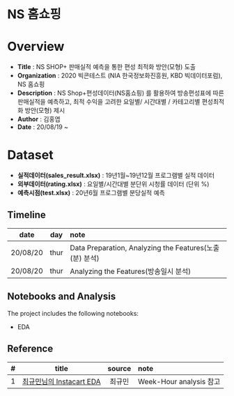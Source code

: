 # NS 홈쇼핑

# Overview

- **Title** : NS SHOP+ 판매실적 예측을 통한 편성 최적화 방안(모형) 도출
- **Organization** : 2020 빅콘테스트 (NIA 한국정보화진흥원, KBD 빅데이터포럼), NS 홈쇼핑
- **Description** : NS Shop+편성데이터(NS홈쇼핑) 를 활용하여 방송편성표에 따른 판매실적을 예측하고, 최적 수익을 고려한 요일별/ 시간대별 / 카테고리별 편성최적화 방안(모형) 제시
- **Author** : 김홍엽
- **Date** : 20/08/19 ~

# Dataset

- **실적데이터(sales_result.xlsx)** : 19년1월~19년12월 프로그램별 실적 데이터
- **외부데이터(rating.xlsx)** : 요일별/시간대별 분단위 시청률 데이터 (단위 %)
- **예측시점(test.xlsx)** : 20년6월 프로그램별 분당실적 예측

## Timeline

|date|day|note|
|:-----:|:-----:|:------|
|20/08/20|thur|Data Preparation, Analyzing the Features(노출(분) 분석)|
|20/08/20|thur|Analyzing the Features(방송일시 분석)|

## Notebooks and Analysis

The project includes the following notebooks:

- EDA

## Reference

|#|title|source|note|
|:---:|:--------:|:---------:|:---------|
|1|[최규민님의 Instacart EDA](https://gist.github.com/goodvc78/3653c8f6a510f619d7ad6570111f38d8 "")|최규민|Week-Hour analysis 참고|
